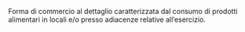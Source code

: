 Forma di commercio al dettaglio caratterizzata dal consumo di prodotti alimentari in locali e/o presso adiacenze relative all’esercizio.  
